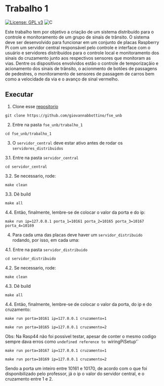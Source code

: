 # Trabalho 1
[![License: GPL v3](https://img.shields.io/badge/License-GPLv3-blue.svg)](https://www.gnu.org/licenses/gpl-3.0)  ![C](https://img.shields.io/badge/Solutions-blue.svg?style=flat&logo=c) 

Este trabalho tem por objetivo a criação de um sistema distribuído para o controle e monitoramento de um grupo de sinais de trânsito. O sistema deve ser desenvolvido para funcionar em um conjunto de placas Raspberry Pi com um servidor central responsável pelo controle e interface com o usuário e servidores distribuídos para o controle local e monitoramento dos sinais do cruzamento junto aos respectivos sensores que monitoram as vias. Dentre os dispositivos envolvidos estão o controle de temporizaçãio e acionamento dos sinais de trânsito, o acionmento de botões de passagens de pedestres, o monitoramento de sensores de passagem de carros bem como a velocidade da via e o avanço de sinal vermelho.

## Executar

1. Clone esse [repositorio](https://github.com/giovannabbottino/fse_unb) 
```
git clone https://github.com/giovannabbottino/fse_unb
```
2. Entre na pasta `fse_unb/trabalho_1`
```
cd fse_unb/trabalho_1
```
3. O `servidor_central` deve estar ativo antes de rodar os `servidores_distribuidos`

3.1. Entre na pasta `servidor_central`
```
cd servidor_central
```
3.2. Se necessario, rode:
```
make clean
```
3.3. Dê build 
```
make all
```
4.4. Então, finalmente, lembre-se de colocar o valor da porta e do ip:
```
make run ip=127.0.0.1 porta_1=10161 porta_2=10165 porta_3=10167 porta_4=10169
```
4. Para cada uma das placas deve haver um `servidor_distribuido` rodando, por isso, em cada uma:

4.1. Entre na pasta `servidor_distribuido`
```
cd servidor_distribuido
```
4.2. Se necessario, rode:
```
make clean
```
4.3. Dê build 
```
make all
```
4.4. Então, finalmente, lembre-se de colocar o valor da porta, do ip e do cruzamento:
```
make run porta=10161 ip=127.0.0.1 cruzamento=1
```

```
make run porta=10165 ip=127.0.0.1 cruzamento=2
```

Obs: Na Rasp44 não foi possivel testar, apesar de conter o mesmo codigo sempre dava erros como `undefined reference to `wiringPiSetup'` 
```
make run porta=10167 ip=127.0.0.1 cruzamento=1
```

```
make run porta=10169 ip=127.0.0.1 cruzamento=2
```
Sendo a porta um inteiro entre 10161 e 10170, de acordo com o que foi disponibilizado pelo professor, já o ip o valor do servidor central, e o cruzamento entre 1 e 2.
